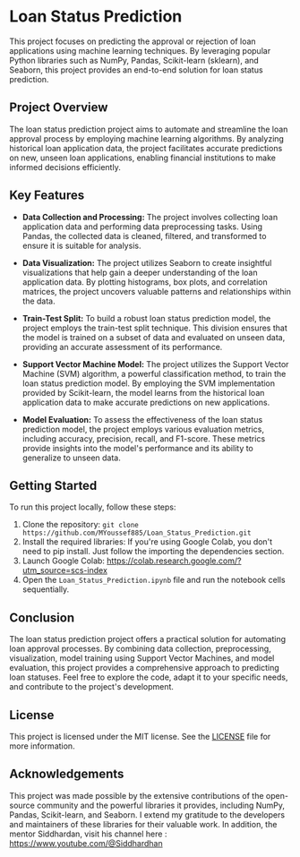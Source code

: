 # Loan Status Prediction

This project focuses on predicting the approval or rejection of loan applications using machine learning techniques. By leveraging popular Python libraries such as NumPy, Pandas, Scikit-learn (sklearn), and Seaborn, this project provides an end-to-end solution for loan status prediction.

## Project Overview

The loan status prediction project aims to automate and streamline the loan approval process by employing machine learning algorithms. By analyzing historical loan application data, the project facilitates accurate predictions on new, unseen loan applications, enabling financial institutions to make informed decisions efficiently.

## Key Features

- **Data Collection and Processing:** The project involves collecting loan application data and performing data preprocessing tasks. Using Pandas, the collected data is cleaned, filtered, and transformed to ensure it is suitable for analysis.

- **Data Visualization:** The project utilizes Seaborn to create insightful visualizations that help gain a deeper understanding of the loan application data. By plotting histograms, box plots, and correlation matrices, the project uncovers valuable patterns and relationships within the data.

- **Train-Test Split:** To build a robust loan status prediction model, the project employs the train-test split technique. This division ensures that the model is trained on a subset of data and evaluated on unseen data, providing an accurate assessment of its performance.

- **Support Vector Machine Model:** The project utilizes the Support Vector Machine (SVM) algorithm, a powerful classification method, to train the loan status prediction model. By employing the SVM implementation provided by Scikit-learn, the model learns from the historical loan application data to make accurate predictions on new applications.

- **Model Evaluation:** To assess the effectiveness of the loan status prediction model, the project employs various evaluation metrics, including accuracy, precision, recall, and F1-score. These metrics provide insights into the model's performance and its ability to generalize to unseen data.

## Getting Started

To run this project locally, follow these steps:

1. Clone the repository: `git clone https://github.com/MYoussef885/Loan_Status_Prediction.git`
2. Install the required libraries: If you're using Google Colab, you don't need to pip install. Just follow the importing the dependencies section.
3. Launch Google Colab: https://colab.research.google.com/?utm_source=scs-index
4. Open the `Loan_Status_Prediction.ipynb` file and run the notebook cells sequentially.

## Conclusion

The loan status prediction project offers a practical solution for automating loan approval processes. By combining data collection, preprocessing, visualization, model training using Support Vector Machines, and model evaluation, this project provides a comprehensive approach to predicting loan statuses. Feel free to explore the code, adapt it to your specific needs, and contribute to the project's development.


## License

This project is licensed under the MIT license. See the [LICENSE](LICENSE) file for more information.

## Acknowledgements

This project was made possible by the extensive contributions of the open-source community and the powerful libraries it provides, including NumPy, Pandas, Scikit-learn, and Seaborn. I extend my gratitude to the developers and maintainers of these libraries for their valuable work. In addition, the mentor Siddhardan, visit his channel here : https://www.youtube.com/@Siddhardhan

